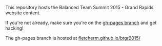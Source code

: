 This repository hosts the Balanced Team Summit 2015 - Grand Rapids website content.

If you're not already, make sure you're on the [gh-pages branch](https://github.com/atomicobject/btgr2015/tree/gh-pages) and get hacking!

The gh-pages branch is hosted at [fletcherm.github.io/btgr2015/](http://fletcherm.github.io/btgr2015/)
